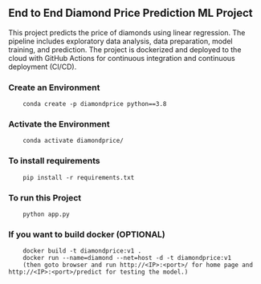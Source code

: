 ## End to End Diamond Price Prediction ML Project

This project predicts the price of diamonds using linear regression. The pipeline includes exploratory data analysis, data preparation, model training, and prediction. The project is dockerized and deployed to the cloud with GitHub Actions for continuous integration and continuous deployment (CI/CD).

### Create an Environment 
```
    conda create -p diamondprice python==3.8    
```
### Activate the Environment 
```
    conda activate diamondprice/
```
### To install requirements 
```
    pip install -r requirements.txt
```
### To run this Project 
```
    python app.py
```
### If you want to build docker (OPTIONAL)
```
    docker build -t diamondprice:v1 .
    docker run --name=diamond --net=host -d -t diamondprice:v1
    (then goto browser and run http://<IP>:<port>/ for home page and http://<IP>:<port>/predict for testing the model.)
```
